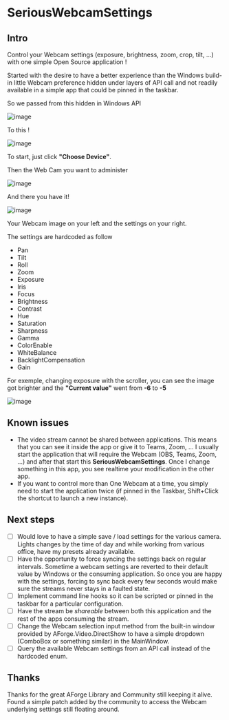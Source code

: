 # SeriousWebcamSettings

## Intro
Control your Webcam settings (exposure, brightness, zoom, crop, tilt, ...) with one simple Open Source application !

Started with the desire to have a better experience than the Windows build-in little Webcam preference hidden under layers of API call and not readily available in a simple app that could be pinned in the taskbar.

So we passed from this hidden in Windows API

![image](https://user-images.githubusercontent.com/12274241/192283466-fcc6119e-708f-4950-9024-d59b3782f3ba.png)

To this !

![image](https://user-images.githubusercontent.com/12274241/192281799-5d6be3de-5cdb-4e2c-94ac-ec02ba4d8dad.png)

To start, just click **"Choose Device"**.

Then the Web Cam you want to administer

![image](https://user-images.githubusercontent.com/12274241/192281953-15cc59e6-1d94-4231-88e2-992014ca7870.png)

And there you have it!

![image](https://user-images.githubusercontent.com/12274241/192282110-28f7b888-effc-4fb3-ade0-6317ed64806c.png)

Your Webcam image on your left and the settings on your right.

The settings are hardcoded as follow
- Pan
- Tilt
- Roll
- Zoom
- Exposure
- Iris
- Focus
- Brightness
- Contrast
- Hue
- Saturation
- Sharpness
- Gamma
- ColorEnable
- WhiteBalance
- BacklightCompensation
- Gain

For exemple, changing exposure with the scroller, you can see the image got brighter and the **"Current value"** went from **-6** to **-5**

![image](https://user-images.githubusercontent.com/12274241/192282343-91c2f2dc-d41f-4ac8-b1a7-8aa0efc20984.png)

## Known issues
- The video stream cannot be shared between applications.  This means that you can see it inside the app or give it to Teams, Zoom, ...  I usually start the application that will require the Webcam (OBS, Teams, Zoom, ...) and after that start this **SeriousWebcamSettings**.  Once I change something in this app, you see realtime your modification in the other app.
- If you want to control more than One Webcam at a time, you simply need to start the application twice (if pinned in the Taskbar, Shift+Click the shortcut to launch a new instance).

## Next steps
- [ ] Would love to have a simple save / load settings for the various camera.  Lights changes by the time of day and while working from various office, have my presets already available.
- [ ] Have the opportunity to force syncing the settings back on regular intervals.  Sometime a webcam settings are reverted to their default value by Windows or the consuming application.  So once you are happy with the settings, forcing to sync back every few seconds would make sure the streams never stays in a faulted state.
- [ ] Implement command line hooks so it can be scripted or pinned in the taskbar for a particular configuration.
- [ ] Have the stream be *shareable* between both this application and the rest of the apps consuming the stream.
- [ ] Change the Webcam selection input method from the built-in window provided by AForge.Video.DirectShow to have a simple dropdown (ComboBox or something similar) in the MainWindow.
- [ ] Query the available Webcam settings from an API call instead of the hardcoded enum.

## Thanks
Thanks for the great AForge Library and Community still keeping it alive.  Found a simple patch added by the community to access the Webcam underlying settings still floating around.
